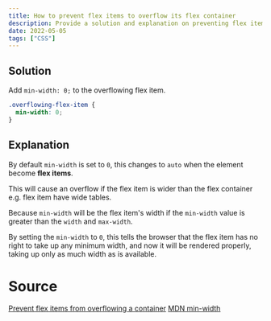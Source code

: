 ```yaml
---
title: How to prevent flex items to overflow its flex container
description: Provide a solution and explanation on preventing flex items to overflow its flex container.
date: 2022-05-05
tags: ["CSS"]
---
```


## Solution

Add `min-width: 0;` to the overflowing flex item.

```css
.overflowing-flex-item {
  min-width: 0;
}
```

## Explanation

By default `min-width` is set to `0`, this changes to `auto` when the element become **flex items**.

This will cause an overflow if the flex item is wider than the flex container e.g. flex item have wide tables.

Because `min-width` will be the flex item's width if the `min-width` value is greater than the `width` and `max-width`.

By setting the `min-width` to `0`, this tells the browser that the flex item has no right to take up any minimum width, and now it will be rendered properly, taking up only as much width as is available.

# Source

[Prevent flex items from overflowing a container](https://stackoverflow.com/questions/36230944/prevent-flex-items-from-overflowing-a-container#answer-66689926)
[MDN min-width](https://developer.mozilla.org/en-US/docs/Web/CSS/min-width)
